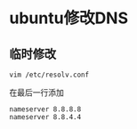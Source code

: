 # ubuntu修改DNS

## 临时修改

```
vim /etc/resolv.conf
```

在最后一行添加

```
nameserver 8.8.8.8
nameserver 8.8.4.4
```
